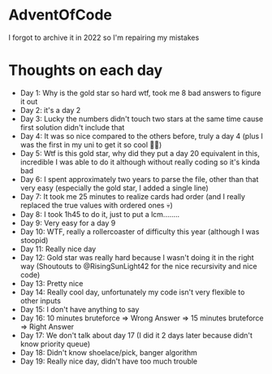 # AdventOfCode
I forgot to archive it in 2022 so I'm repairing my mistakes

# Thoughts on each day
  - Day 1: Why is the gold star so hard wtf, took me 8 bad answers to figure it out
  - Day 2: it's a day 2
  - Day 3: Lucky the numbers didn't touch two stars at the same time cause first solution didn't include that
  - Day 4: It was so nice compared to the others before, truly a day 4 (plus I was the first in my uni to get it so cool 🕺🕺)
  - Day 5: Wtf is this gold star, why did they put a day 20 equivalent in this, incredible I was able to do it although without really coding so it's kinda bad
  - Day 6: I spent approximately two years to parse the file, other than that very easy (especially the gold star, I added a single line)
  - Day 7: It took me 25 minutes to realize cards had order (and I really replaced the true values with ordered ones 💀)
  - Day 8: I took 1h45 to do it, just to put a lcm........
  - Day 9: Very easy for a day 9
  - Day 10: WTF, really a rollercoaster of difficulty this year (although I was stoopid)
  - Day 11: Really nice day
  - Day 12: Gold star was really hard because I wasn't doing it in the right way (Shoutouts to @RisingSunLight42 for the nice recursivity and nice code)
  - Day 13: Pretty nice
  - Day 14: Really cool day, unfortunately my code isn't very flexible to other inputs
  - Day 15: I don't have anything to say
  - Day 16: 10 minutes bruteforce => Wrong Answer => 15 minutes bruteforce => Right Answer
  - Day 17: We don't talk about day 17 (I did it 2 days later because didn't know priority queue)
  - Day 18: Didn't know shoelace/pick, banger algorithm
  - Day 19: Really nice day, didn't have too much trouble